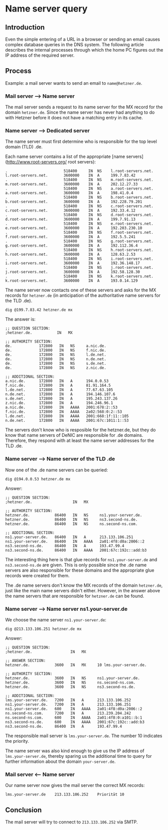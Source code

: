 # Name server query

## Introduction

Even the simple entering of a URL in a browser or sending an email causes complex database queries in the DNS system. The following article describes the internal processes through which the home PC figures out the IP address of the required server.

## Process
Example: a mail server wants to send an email to `name@hetzner.de`.

### Mail server --> Name server
The mail server sends a request to its name server for the MX record for the domain `hetzner.de`. Since the name server has never had anything to do with Hetzner before it does not have a matching entry in its cache.

### Name server --> Dedicated server
The name server must first determine who is responsible for the top level domain (TLD) .de.

Each name server contains a list of the appropriate [name servers](http://www.root-servers.org/ root servers):

```
.                         518400     IN  NS    l.root-servers.net.
l.root-servers.net.       3600000    IN  A     199.7.83.42
.                         518400     IN  NS    m.root-servers.net.
m.root-servers.net.       3600000    IN  A     202.12.27.33
.                         518400     IN  NS    a.root-servers.net.
a.root-servers.net.       3600000    IN  A     198.41.0.4
.                         518400     IN  NS    b.root-servers.net.
b.root-servers.net.       3600000    IN  A     192.228.79.201
.                         518400     IN  NS    c.root-servers.net.
c.root-servers.net.       3600000    IN  A     192.33.4.12
.                         518400     IN  NS    d.root-servers.net.
d.root-servers.net.       3600000    IN  A     199.7.91.13
.                         518400     IN  NS    e.root-servers.net.
e.root-servers.net.       3600000    IN  A     192.203.230.10
.                         518400     IN  NS    f.root-servers.net.
f.root-servers.net.       3600000    IN  A     192.5.5.241
.                         518400     IN  NS    g.root-servers.net.
g.root-servers.net.       3600000    IN  A     192.112.36.4
.                         518400     IN  NS    h.root-servers.net.
h.root-servers.net.       3600000    IN  A     128.63.2.53
.                         518400     IN  NS    i.root-servers.net.
i.root-servers.net.       3600000    IN  A     192.36.148.17
.                         518400     IN  NS    j.root-servers.net.
j.root-servers.net.       3600000    IN  A     192.58.128.30
.                         518400     IN  NS    k.root-servers.net.
k.root-servers.net.       3600000    IN  A     193.0.14.129
```

The name server now contacts one of these servers and asks for the MX records for `hetzner.de` (in anticipation of the authoritative name servers for the TLD .de).

`dig @199.7.83.42 hetzner.de mx`

The answer is:

```
;; QUESTION SECTION:
;hetzner.de.           IN   MX

;; AUTHORITY SECTION:
de.            172800   IN   NS     a.nic.de.
de.            172800   IN   NS     f.nic.de.
de.            172800   IN   NS     l.de.net.
de.            172800   IN   NS     n.de.net.
de.            172800   IN   NS     s.de.net.
de.            172800   IN   NS     z.nic.de.

;; ADDITIONAL SECTION:
a.nic.de.      172800   IN   A      194.0.0.53
f.nic.de.      172800   IN   A      81.91.164.5
l.de.net.      172800   IN   A      77.67.63.105
n.de.net.      172800   IN   A      194.146.107.6
s.de.net.      172800   IN   A      195.243.137.26
z.nic.de.      172800   IN   A      194.246.96.1
a.nic.de.      172800   IN   AAAA   2001:678:2::53
f.nic.de.      172800   IN   AAAA   2a02:568:0:2::53
l.de.net.      172800   IN   AAAA   2001:668:1f:11::105
n.de.net.      172800   IN   AAAA   2001:67c:1011:1::53
```

The servers don't know who is resposible for the hetzner.de, but they do know that name servers of DeNIC are responsible for .de domains. Therefore, they respond with at least the name server addresses for the TLD .de.

### Name server --> Name server of the TLD .de

Now one of the .de name servers can be queried:

`dig @194.0.0.53 hetzner.de mx`

Answer:

```
;; QUESTION SECTION:
;hetzner.de.                  IN   MX

;; AUTHORITY SECTION:
hetzner.de.           86400   IN   NS     ns1.your-server.de.
hetzner.de.           86400   IN   NS     ns3.second-ns.de.
hetzner.de.           86400   IN   NS     ns.second-ns.com.

;; ADDITIONAL SECTION:
ns1.your-server.de.   86400   IN   A      213.133.106.251
ns1.your-server.de.   86400   IN   AAAA   2a01:4f8:d0a:2006::2
ns3.second-ns.de.     86400   IN   A      193.47.99.4
ns3.second-ns.de.     86400   IN   AAAA   2001:67c:192c::add:b3
```

The interesting thing here is that glue records for `ns1.your-server.de` and `ns3.second-ns.de` are given. This is only possible since the .de name servers are also responsible for these domains and the appropriate glue records were created for them.

The .de name servers don't know the MX records of the domain `hetzner.de`, just like the main name servers didn't either. However, in the answer above the name servers that are responsible for `hetzner.de` can be found.

### Name server --> Name server ns1.your-server.de

We choose the name server `ns1.your-server.de`:

`dig @213.133.106.251 hetzner.de mx`

Answer:

```
;; QUESTION SECTION:
;hetzner.de.                 IN   MX

;; ANSWER SECTION:
hetzner.de.           3600   IN   MX     10 lms.your-server.de.

;; AUTHORITY SECTION:
hetzner.de.           3600   IN   NS     ns1.your-server.de.
hetzner.de.           3600   IN   NS     ns.second-ns.com.
hetzner.de.           3600   IN   NS     ns3.second-ns.de.

;; ADDITIONAL SECTION:
lms.your-server.de.   7200   IN   A      213.133.106.252
ns1.your-server.de.   7200   IN   A      213.133.106.251
ns1.your-server.de.   600    IN   AAAA   2a01:4f8:d0a:2006::2
ns.second-ns.com.     7200   IN   A      213.239.204.242
ns.second-ns.com.     600    IN   AAAA   2a01:4f8:0:a101::b:1
ns3.second-ns.de.     600    IN   AAAA   2001:67c:192c::add:b3
ns3.second-ns.de.     86400  IN   A      193.47.99.4
```

The responsible mail server is `lms.your-server.de`. The number 10 indicates the priority.

The name server was also kind enough to give us the IP address of `lms.your-server.de`, thereby sparing us the additional time to query for further information about the domain `your-server.de`.

### Mail server <-- Name server
Our name server now gives the mail server the correct MX records:

`lms.your-server.de    213.133.106.252    Priorität 10`

## Conclusion
The mail server will try to connect to `213.133.106.252` via SMTP.